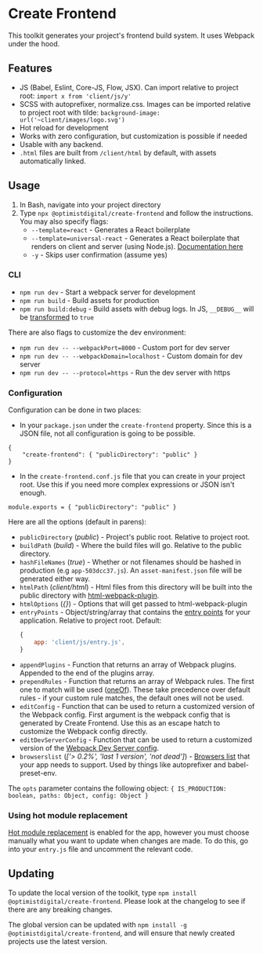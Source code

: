 # Create Frontend

This toolkit generates your project's frontend build system. It uses Webpack
under the hood.

## Features

-   JS (Babel, Eslint, Core-JS, Flow, JSX). Can import relative to project
    root: `import x from 'client/js/y'`
-   SCSS with autoprefixer, normalize.css. Images can be imported relative to project root with tilde: `background-image: url('~client/images/logo.svg')`
-   Hot reload for development
-   Works with zero configuration, but customization is possible if needed
-   Usable with any backend.
-   `.html` files are built from `/client/html` by default, with assets automatically linked.

## Usage

1. In Bash, navigate into your project directory
2. Type `npx @optimistdigital/create-frontend` and follow the instructions. You may also specify flags:
    - `--template=react` - Generates a React boilerplate
    - `--template=universal-react` - Generates a React boilerplate that renders on client and server (using Node.js). [Documentation here](docs/universal-react.md)
    - `-y` - Skips user confirmation (assume yes)

### CLI

-   `npm run dev` - Start a webpack server for development
-   `npm run build` - Build assets for production
-   `npm run build:debug` - Build assets with debug logs. In JS, `__DEBUG__` will
    be [transformed](https://webpack.js.org/plugins/define-plugin/) to `true`

There are also flags to customize the dev environment:

-   `npm run dev -- --webpackPort=8000` - Custom port for dev server
-   `npm run dev -- --webpackDomain=localhost` - Custom domain for dev server
-   `npm run dev -- --protocol=https` - Run the dev server with https

### Configuration

Configuration can be done in two places:

-   In your `package.json` under the `create-frontend` property. Since this is a JSON file, not all configuration is going to be possible.

```
{
    "create-frontend": { "publicDirectory": "public" }
}
```

-   In the `create-frontend.conf.js` file that you can create in your project root. Use this if you need more complex expressions or JSON isn't enough.

```
module.exports = { "publicDirectory": "public" }
```

Here are all the options (default in parens):

-   `publicDirectory` (_public_) - Project's public root. Relative to project
    root.
-   `buildPath` (_build_) - Where the build files will go. Relative to the public
    directory.
-   `hashFileNames` (_true_) - Whether or not filenames should be hashed in
    production (e.g `app-503dcc37.js`). An `asset-manifest.json` file will be
    generated either way.
-   `htmlPath` (_client/html_) - Html files from this directory will be built
    into the public directory with [html-webpack-plugin](https://github.com/jantimon/html-webpack-plugin).
-   `htmlOptions` (_{}_) - Options that will get passed to html-webpack-plugin
-   `entryPoints` - Object/string/array that contains the
    [entry points](https://webpack.js.org/concepts/entry-points/) for your
    application. Relative to project root. Default:
    ```js
    {
        app: 'client/js/entry.js',
    }
    ```
-   `appendPlugins` - Function that returns an array of Webpack plugins. Appended to the end
    of the plugins array.
-   `prependRules` - Function that returns an array of Webpack rules. The first one to match
    will be used
    ([oneOf](https://webpack.js.org/configuration/module/#rule-oneof)). These take precedence over default rules - if your custom rule matches, the default ones will not be used.
-   `editConfig` - Function that can be used to return a customized version of the Webpack config.
    First argument is the webpack config that is generated by Create Frontend. Use this as an escape hatch to customize the Webpack config directly.
-   `editDevServerConfig` - Function that can be used to return a customized version of the [Webpack Dev Server config](https://webpack.js.org/configuration/dev-server/).
-   `browserslist` (_['> 0.2%', 'last 1 version', 'not dead']_) - [Browsers list](https://github.com/browserslist/browserslist) that your app needs to support. Used by things like autoprefixer and babel-preset-env.

The `opts` parameter contains the following object: `{ IS_PRODUCTION: boolean, paths: Object, config: Object }`

### Using hot module replacement

[Hot module replacement](https://webpack.js.org/api/hot-module-replacement/) is
enabled for the app, however you must choose manually what you want to update
when changes are made. To do this, go into your `entry.js` file and uncomment
the relevant code.

## Updating

To update the local version of the toolkit, type `npm install @optimistdigital/create-frontend`. Please look at the changelog to see if there are any breaking changes.

The global version can be updated with `npm install -g @optimistdigital/create-frontend`, and will ensure that newly created projects use the latest version.
